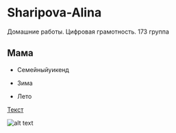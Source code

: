# Sharipova-Alina
Домашние работы. Цифровая грамотность. 173 группа
## Мама
* Семейныйуикенд
- Зима
+ Лето

[Текст](https://github.com/ "Это ссылка на гитхаб")

![alt text](ссылка.png "Комм")
